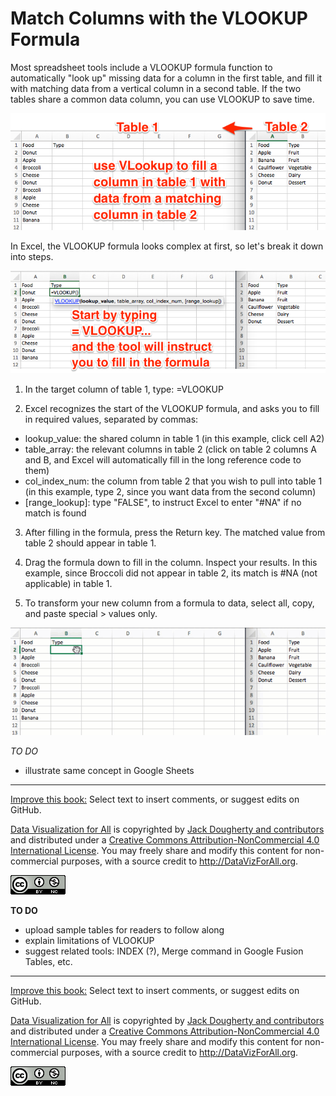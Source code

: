 # Match Columns with the VLOOKUP Formula

Most spreadsheet tools include a VLOOKUP formula function to automatically "look up" missing data for a column in the first table, and fill it with matching data from a vertical column in a second table. If the two tables share a common data column, you can use VLOOKUP to save time.

![](vlookup-concept.png)

In Excel, the VLOOKUP formula looks complex at first, so let's break it down into steps.

![](excel-vlookup-start.png)

1. In the target column of table 1, type: =VLOOKUP

2. Excel recognizes the start of the VLOOKUP formula, and asks you to fill in required values, separated by commas:
  - lookup_value: the shared column in table 1 (in this example, click cell A2)
  - table_array: the relevant columns in table 2 (click on table 2 columns A and B, and Excel will automatically fill in the long reference code to them)
  - col_index_num: the column from table 2 that you wish to pull into table 1 (in this example, type 2, since you want data from the second column)
  - [range_lookup]: type "FALSE", to instruct Excel to enter "#NA" if no match is found

3. After filling in the formula, press the Return key. The matched value from table 2 should appear in table 1.

4. Drag the formula down to fill in the column. Inspect your results. In this example, since Broccoli did not appear in table 2, its match is #NA (not applicable) in table 1.

5. To transform your new column from a formula to data, select all, copy, and paste special > values only.

![](vlookup-640.gif)

*TO DO*
- illustrate same concept in Google Sheets


---



[Improve this book:](../../gitbook/improve.md) Select text to insert comments, or suggest edits on GitHub.

[Data Visualization for All](http://datavizforall.org)
is copyrighted by [Jack Dougherty and contributors](../../introduction/who.md)
and distributed under a [Creative Commons Attribution-NonCommercial 4.0 International License](http://creativecommons.org/licenses/by-nc/4.0). You may freely share and modify this content for non-commercial purposes, with a source credit to http://DataVizForAll.org.

![Creative Commons by-nc image](../../cc-by-nc.png)









**TO DO**
- upload sample tables for readers to follow along
- explain limitations of VLOOKUP
- suggest related tools: INDEX (?), Merge command in Google Fusion Tables, etc.




---



[Improve this book:](../../gitbook/improve.md) Select text to insert comments, or suggest edits on GitHub.

[Data Visualization for All](http://datavizforall.org)
is copyrighted by [Jack Dougherty and contributors](../../introduction/who.md)
and distributed under a [Creative Commons Attribution-NonCommercial 4.0 International License](http://creativecommons.org/licenses/by-nc/4.0). You may freely share and modify this content for non-commercial purposes, with a source credit to http://DataVizForAll.org.

![Creative Commons by-nc image](../../cc-by-nc.png)
